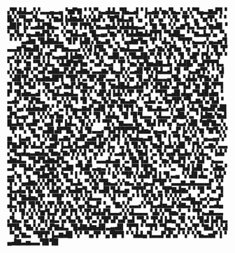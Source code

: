 ▞▛▟▟▃▞▞▃▃▄▃▄▝▆▛▇▝▝▞▚▃▟▟▃▜▙▃▟▝▐▃▟▞▅▞▙▃▚▞▞▜▄▃▆▟▜▝█▞▞▜▄▞▙▃▝▞▆▟▐▟▆▟▞▞▟▟▚▝▇▜▟▃▆▝▄▝▐▞▚▞▝▞▙▝▛▝▄▝▅▜▚▝▝▟▉▛▐▞▃▟▟▜▙▃▝▞▝▛▐▜▜▞▅▃▆▟▞▟▟▟▄▃▞▝▇▝▇▝▞▃▆▜▃▜▃▞▆▟▉▝▚▞▙▞▄▃▆▟▜▞▃▝▞▜▟▃▅▝█▃▄▞▆▞▚▜▟▟▆▟▟▜▜▝▜▟█▃▝▝▆▃▙▞▄▝▚▝▝▝▃▟▆▝█▟▇▟▃▝▊▛▐▟▊▞▙▃▆▝▃▝▄▟▆▜▅▝▛▝▟▃▚▝▜▜▚▃▃▞▄▃▅▜▃▃▆▜▅▟▊▞▝▃▛▜▅▃▃▞▞▟▐▜▙▝▚▞▅▟▃▃▆▝▃▞▆▞▟▜▅▝▅▝▚▝▐▝█▝▛▃▞▞▞▟▚▟▚▜▚▃▄▟▐▟▆▞▞▝▊▞▚▟▉▃▚▜▙▟█▞▚▜▝▟▚▝▊▝▟▛▐▜▞▝▛▝▚▝▛▝▆▝▜▞▟▃▝▟▟▛▇▜▅▝▚▟▚▃▞▝▛▝▅▞▅▜▅▟▇▃▙▝▟▟█▞▚▟▜▜▜▃▞▞▆▞▛▞▚▟▚▟▇▃▛▟▚▟▆▞▃▃▆▞▙▃▛▞▃▟▊▜▚▜▟▃▟▝▊▝▚▃▆▜▚▝▝▟▝▟▉▜▚▞▙▟▆▟█▜▝▜▛▞▃▜▛▟▛▃▃▜▝▞▅▝▊▃▛▟▃▃▄▜▙▝▟▟▞▛▇▞▟▝▜▝▜▞▜▟▝▝▇▝▃▞▆▟▚▛▇▃▞▝▉▝▆▟█▟▃▟▟▜▝▟▜▟▞▃▛▜▟▝▆▝█▞▛▜▛▝▉▟▅▃▟▝▞▜▟▃▅▟▃▝▛▞▝▟▛▟▐▟▞▞▛▝▛▃▞▝▜▜▃▟▊▟▄▞▜▟▉▟▅▝▃▟▞▝▚▛▇▃▝▝▚▞▞▞▜▝▉▝▅▃▜▞▅▞▆▃▅▞▝▃▙▞▃▜▅▜▛▞▜▃▆▞▄▜▟▝▆▝▄▞▟▟▅▟▛▞▝▃▜▜▄▃▆▟▚▟█▝▛▝▊▜▜▝▅▝▇▃▆▃▞▞▄▟▝▟▄▜▅▟▛▟█▟▜▃▄▞▜▝▞▞▅▜▅▝▄▜▃▜▞▝▉▝▟▟▄▝█▝▉▜▃▃▝▟▃▃▚▟█▞▃▝▐▟▇▞▆▟█▃▙▞▄▟▛▝▄▟▝▛▐▟▃▝▊▞▞▝▝▜▚▝▆▃▃▜▄▝█▟▐▜▚▞▚▃▞▟█▝▇▛▇▃▚▝▛▝▚▝▆▝▚▟▉▟▛▜▙▝▟▝▉▃▃▞▜▟▜▜▛▜▜▟▅▞▄▃▄▝▃▛▐▞▞▞▆▝▇▜▞▞▅▝▐▃▅▝▜▝▞▟▊▃▆▞▚▟▛▃▅▜▚▞▟▜▝▞▙▟▄▃▆▝█▝▐▝▜▝▆▞▚▝▄▃▄▞▞▛▇▟▜▞▟▃▛▃▆▛▐▃▙▜▃▟▛▜▟▛▐▃▝▃▜▝▉▞▙▝▆▟▚▟▞▟▉▝▐▜▞▃▆▞▃▃▞▜▄▟▄▃▅▟▄▜▅▞▆▞▛▞▟▝▚▞▞▝▞▃▟▞▙▝▇▟▝▃▜▞▄▟▜▃▙▞▞▟▃▝▐▟▞▟▆▟▃▝▜▟▜▟▆▟▜▃▝▝▄▝▟▝▃▃▟▃▅▝▃▜▙▜▟▝▄▝▅▞▙▟▜▝▃▜▟▝▚▃▃▃▛▝▜▟▞▃▆▜▟▞▚▟▇▝▜▟▛▃▄▃▚▝▛▞▅▞▜▝█▜▄▝▝▝▃▝▜▟▐▟▊▃▝▟▆▞▃▞▅▝▄▝▜▟▆▜▟▝▆▝▐▝▝▜▞▞▛▝▐▞▝▜▛▞▟▟▛▟▐▝▊▃▄▝▞▟▊▟▄▝▐▟▞▜▚▝▄▟▆▞▞▟▜▞▚▝▜▃▙▝▚▜▞▜▙▃▞▞▅▃▚▞▄▃▛▜▛▝▃▃▆▃▆▃▃▃▛▝▞▜▃▟▄▜▞▟▞▝▟▟▚▞▙▟▆▜▃▜▚▟▊▜▟▃▅▝▜▜▚▟▝▃▜▛▇▟▆▞▝▝█▝▚▞▜▜▟▝▇▟▅▞▛▝▝▜▛▝▝▟▞▞▟▃▃▝▝▟▝▝▚▞▝▝▛▞▙▜▝▞▞▞▃▟▄▝▃▞▄▃▛▟▃▜▜▝▉▜▞▞▛▞▛▞▙▝▄▞▙▃▛▝▃▝▇▞▞▃▃▞▞▜▃▟▅▃▛▟▆▃▜▜▚▞▃▟▄▝▞▝▊▞▞▞▆▜▃▛▐▛▐▜▝▞▛▟▟▟▜▃▃▞▞▟▃▃▃▝▟▞▞▜▅▞▃▝▝▜▚▃▆▃▃▞▙▃▚▞▚▝▉▞▟▃▚▞▙▞▙▝▛▃▚▜▛▟▚▟▚▟▝▜▞▝▛▟▐▟▄▝▉▝▞▝▉▟▐▟▜▃▜▜▙▝▇▞▞▃▚▛▇▟▃▝█▟▇▟▆▟▉▃▄▟▊▝▛▜▝▝▜▜▝▜▄▃▜▃▚▞▛▝▇▟▝▞▟▝▚▞▆▃▝▜▛▛▐▃▆▟█▝▞▝▚▞▛▝▄▜▛▜▝▝▟▟▄▜▃▃▛▟▚▞▝▞▝▞▙▃▅▛▐▝▄▟▇▃▅▃▃▜▉▜▉
